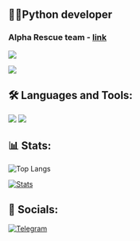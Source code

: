 
## 👨‍💻Python developer
### Alpha Rescue team - [link](https://t.me/rescue_alpha)
![](https://komarev.com/ghpvc/?username=Messxrem&color=blue&style=flat)

![](https://raw.githubusercontent.com/Nsi4b/Nsi4b/main/Nsi4b.gif)
 
## 🛠 Languages and Tools:
![](https://img.shields.io/badge/-python-090909?style=for-the-badge&logo=python)
![](https://img.shields.io/badge/-web3-090909?style=for-the-badge&logo=ethereum)

## 📊 Stats:
![Top Langs](https://github-readme-stats.vercel.app/api/top-langs/?username=Messxrem&layout=compact&theme=blue_navy)

[![Stats](https://github-readme-stats.vercel.app/api?username=Messxrem&show_icons=true&theme=blue_navy)](https://github-readme-stats.vercel.app/api?username=Messxrem&show_icons=true&theme=blue_navy)

## 🔗 Socials:
[![Telegram](https://img.shields.io/badge/-Telegram-090909?style=for-the-badge&logo=telegram)](https://t.me/nsi4b)
